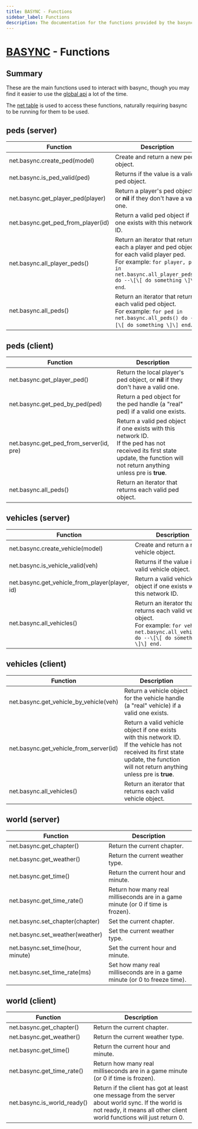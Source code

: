 ```yaml
---
title: BASYNC - Functions
sidebar_label: Functions
description: The documentation for the functions provided by the basync module.
---
```


# [BASYNC](.) - Functions

## Summary

These are the main functions used to interact with basync, though you may find it easier to use the [global api](api) a lot of the time.

The [net table](/docs/dsl-reference/basic-concepts/global-variables#net) is used to access these functions, naturally requiring basync to be running for them to be used.

## peds (server)

| Function                           | Description                                                                                                                                                                                 |
| ---------------------------------- | ------------------------------------------------------------------------------------------------------------------------------------------------------------------------------------------- |
| net.basync.create_ped(model)       | Create and return a new ped object.                                                                                                                                                         |
| net.basync.is_ped_valid(ped)       | Returns if the value is a valid ped object.                                                                                                                                                 |
| net.basync.get_player_ped(player)  | Return a player's ped object, or **nil** if they don't have a valid one.                                                                                                                    |
| net.basync.get_ped_from_player(id) | Return a valid ped object if one exists with this network ID.                                                                                                                               |
| net.basync.all_player_peds()       | Return an iterator that returns each a player and ped object for each valid player ped.<br/>For example: `for player, ped in net.basync.all_player_peds() do --\[\[ do something \]\] end`. |
| net.basync.all_peds()              | Return an iterator that returns each valid ped object.<br/>For example: `for ped in net.basync.all_peds() do --\[\[ do something \]\] end`.                                                 |

## peds (client)

| Function                                | Description                                                                                                                                                                         |
| --------------------------------------- | ----------------------------------------------------------------------------------------------------------------------------------------------------------------------------------- |
| net.basync.get_player_ped()             | Return the local player's ped object, or **nil** if they don't have a valid one.                                                                                                    |
| net.basync.get_ped_by_ped(ped)          | Return a ped object for the ped handle (a "real" ped) if a valid one exists.                                                                                                        |
| net.basync.get_ped_from_server(id, pre) | Return a valid ped object if one exists with this network ID.<br/>If the ped has not received its first state update, the function will not return anything unless pre is **true**. |
| net.basync.all_peds()                   | Return an iterator that returns each valid ped object.                                                                                                                              |

## vehicles (server)

| Function                                       | Description                                                                                                                                         |
| ---------------------------------------------- | --------------------------------------------------------------------------------------------------------------------------------------------------- |
| net.basync.create_vehicle(model)               | Create and return a new vehicle object.                                                                                                             |
| net.basync.is_vehicle_valid(veh)               | Returns if the value is a valid vehicle object.                                                                                                     |
| net.basync.get_vehicle_from_player(player, id) | Return a valid vehicle object if one exists with this network ID.                                                                                   |
| net.basync.all_vehicles()                      | Return an iterator that returns each valid vehicle object.<br/>For example: `for veh in net.basync.all_vehicles() do --\[\[ do something \]\] end.` |

## vehicles (client)

| Function                               | Description                                                                                                                                                                                 |
| -------------------------------------- | ------------------------------------------------------------------------------------------------------------------------------------------------------------------------------------------- |
| net.basync.get_vehicle_by_vehicle(veh) | Return a vehicle object for the vehicle handle (a "real" vehicle) if a valid one exists.                                                                                                    |
| net.basync.get_vehicle_from_server(id) | Return a valid vehicle object if one exists with this network ID.<br/>If the vehicle has not received its first state update, the function will not return anything unless pre is **true**. |
| net.basync.all_vehicles()              | Return an iterator that returns each valid vehicle object.                                                                                                                                  |

## world (server)

| Function                          | Description                                                                      |
| --------------------------------- | -------------------------------------------------------------------------------- |
| net.basync.get_chapter()          | Return the current chapter.                                                      |
| net.basync.get_weather()          | Return the current weather type.                                                 |
| net.basync.get_time()             | Return the current hour and minute.                                              |
| net.basync.get_time_rate()        | Return how many real milliseconds are in a game minute (or 0 if time is frozen). |
| net.basync.set_chapter(chapter)   | Set the current chapter.                                                         |
| net.basync.set_weather(weather)   | Set the current weather type.                                                    |
| net.basync.set_time(hour, minute) | Set the current hour and minute.                                                 |
| net.basync.set_time_rate(ms)      | Set how many real milliseconds are in a game minute (or 0 to freeze time).       |

## world (client)

| Function                    | Description                                                                                                                                                                  |
| --------------------------- | ---------------------------------------------------------------------------------------------------------------------------------------------------------------------------- |
| net.basync.get_chapter()    | Return the current chapter.                                                                                                                                                  |
| net.basync.get_weather()    | Return the current weather type.                                                                                                                                             |
| net.basync.get_time()       | Return the current hour and minute.                                                                                                                                          |
| net.basync.get_time_rate()  | Return how many real milliseconds are in a game minute (or 0 if time is frozen).                                                                                             |
| net.basync.is_world_ready() | Return if the client has got at least one message from the server about world sync. If the world is not ready, it means all other client world functions will just return 0. |
